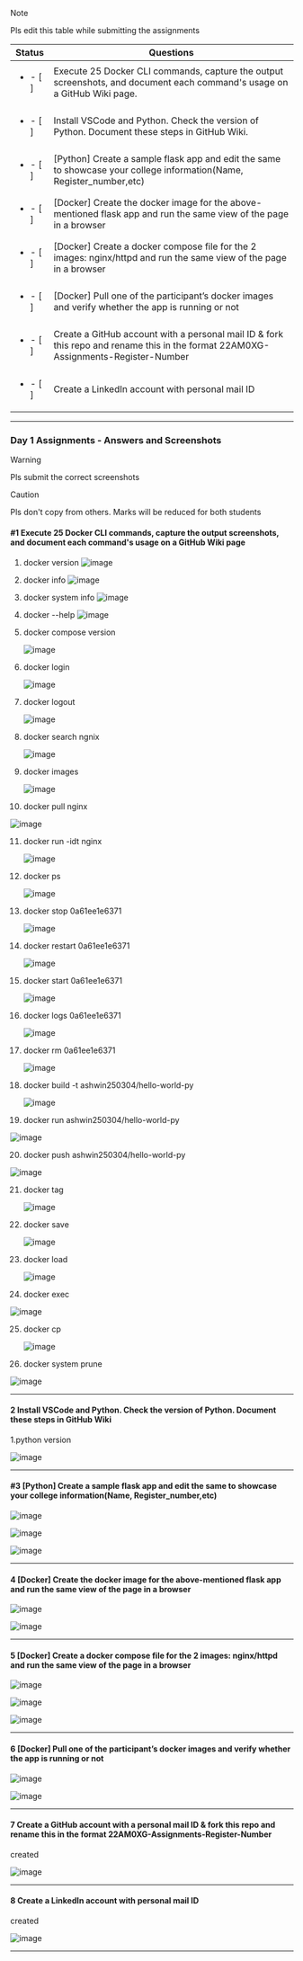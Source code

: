 
> [!NOTE]
> Pls edit this table while submitting the assignments

| Status         | Questions     | 
|----------------|---------------|
| <ul><li>- [ ] </li></ul> | Execute 25 Docker CLI commands, capture the output screenshots, and document each command's usage on a GitHub Wiki page. |
| <ul><li>- [ ] </li></ul> | Install VSCode and Python. Check the version of Python. Document these steps in GitHub Wiki. |
| <ul><li>- [ ] </li></ul> | [Python] Create a sample flask app and edit the same to showcase your college information(Name, Register_number,etc) |
| <ul><li>- [ ] </li></ul> | [Docker] Create the docker image for the above-mentioned flask app and run the same view of the page in a browser |
| <ul><li>- [ ] </li></ul> | [Docker] Create a docker compose file for the 2 images: nginx/httpd and run the same view of the page in a browser |
| <ul><li>- [ ] </li></ul> | [Docker] Pull one of the participant’s docker images and verify whether the app is running or not  |
| <ul><li>- [ ] </li></ul> | Create a GitHub account with a personal mail ID & fork this repo and rename this in the format 22AM0XG-Assignments-Register-Number  |
| <ul><li>- [ ] </li></ul> | Create a LinkedIn account with personal mail ID  |

***

### Day 1 Assignments - Answers and Screenshots

> [!WARNING]
> Pls submit the correct screenshots

> [!CAUTION]
> Pls don't copy from others. Marks will be reduced for both students

#### #1 Execute 25 Docker CLI commands, capture the output screenshots, and document each command's usage on a GitHub Wiki page
1. docker version
   ![image](https://github.com/user-attachments/assets/19919025-07ac-4476-8590-6e7269bb6bbf)

2. docker info
   ![image](https://github.com/user-attachments/assets/2c48bcd8-9080-4c73-bb65-d298c00b973e)

3. docker system info
   ![image](https://github.com/user-attachments/assets/e22d9980-9981-45cb-b30f-1e46bbb5d5d9)

4. docker --help
   ![image](https://github.com/user-attachments/assets/d058e530-510e-45c5-871f-06b076adaa31)

5. docker compose version
   
   ![image](https://github.com/user-attachments/assets/fbc910ab-72a2-41f3-a285-41151fb59a8e)

6. docker login
   
   ![image](https://github.com/user-attachments/assets/7de4f324-8028-4320-834e-5985293f17b2)

7. docker logout
 
   ![image](https://github.com/user-attachments/assets/d0d98d78-98ba-45fd-886e-4e21978cf220)

8. docker search ngnix

    ![image](https://github.com/user-attachments/assets/515f5b25-aa8e-4ff4-8aed-ccf1512b6c0f)

9. docker images

   ![image](https://github.com/user-attachments/assets/db0cdbcc-0a1a-445c-9c87-3df0c1dd6f36)

10. docker pull nginx

   ![image](https://github.com/user-attachments/assets/ef235e16-6eea-48e8-aa21-4332467b69a1)

11. docker run -idt nginx

    ![image](https://github.com/user-attachments/assets/87a9db33-44a3-46ba-a04d-be88a0e427a4)

12. docker ps

      ![image](https://github.com/user-attachments/assets/1cce1f01-881a-4f39-8513-ff86eebee34b)

13. docker stop 0a61ee1e6371

    ![image](https://github.com/user-attachments/assets/c705be3b-99ae-4392-9c98-800d19f06f8f)

14. docker restart 0a61ee1e6371
 
      ![image](https://github.com/user-attachments/assets/893ba9c4-0542-49a9-bb5d-d728e800d528)

15. docker start 0a61ee1e6371

       ![image](https://github.com/user-attachments/assets/160013f5-9b34-48e3-b9be-98e341a38c01)
       
16. docker logs 0a61ee1e6371
   
       ![image](https://github.com/user-attachments/assets/b61426ea-6a53-4a09-be9c-05777b752d55)
    
17. docker rm 0a61ee1e6371

      ![image](https://github.com/user-attachments/assets/88f95520-3209-47d4-9f90-db2a07da9357)

18. docker build -t ashwin250304/hello-world-py

      ![image](https://github.com/user-attachments/assets/b163842b-b1f1-4275-9e48-a2610feb5ea4)

19. docker run ashwin250304/hello-world-py

   ![image](https://github.com/user-attachments/assets/b7333b42-eaf1-4800-8770-7358a4438329)

20. docker push ashwin250304/hello-world-py

   ![image](https://github.com/user-attachments/assets/50c401a8-45bf-492c-bf99-1248bc357f42)

21. docker tag

      ![image](https://github.com/user-attachments/assets/e6a7a998-53fd-4200-9234-d6a787ea48a3)

22. docker save

      ![image](https://github.com/user-attachments/assets/7f1e8d5f-9c9f-4011-ae90-49f87fa219f0)

23. docker load

      ![image](https://github.com/user-attachments/assets/fc65b22a-6d99-421f-9a41-734350d2fdd7)

24. docker exec

   ![image](https://github.com/user-attachments/assets/72748a23-091d-42e3-a44d-0296fffebe75)

25. docker cp

    ![image](https://github.com/user-attachments/assets/38b0384c-e5c1-4c57-983d-623b90e0f978)

26. docker system prune

   ![image](https://github.com/user-attachments/assets/57812ba3-388b-4b58-8aad-154e7636e09b)


   


***

#### 2 Install VSCode and Python. Check the version of Python. Document these steps in GitHub Wiki

1.python version

   ![image](https://github.com/user-attachments/assets/ce7e08b9-af3f-485b-882c-d1595b567ad8)

      


***

#### #3 [Python] Create a sample flask app and edit the same to showcase your college information(Name, Register_number,etc)
   ![image](https://github.com/user-attachments/assets/bb558537-df8e-4d51-821c-8a109a7b85f9)

   ![image](https://github.com/user-attachments/assets/d7739ca7-ba6e-48c5-ae87-0203399d26c7)

   ![image](https://github.com/user-attachments/assets/f1b6068e-3319-4d4e-b7ec-679b767f4177)



***

#### 4 [Docker] Create the docker image for the above-mentioned flask app and run the same view of the page in a browser

   ![image](https://github.com/user-attachments/assets/06cc92e0-5b0a-4f2c-918b-66bd24227892)

   ![image](https://github.com/user-attachments/assets/038714e7-449b-4c1b-aa89-b3061d616e8c)

      


***

#### 5 [Docker] Create a docker compose file for the 2 images: nginx/httpd and run the same view of the page in a browser

   ![image](https://github.com/user-attachments/assets/f20ad2e6-23b3-4228-aece-f6830813df7d)
   
   ![image](https://github.com/user-attachments/assets/1ae26236-6949-4357-839f-c85f27c53831)

   ![image](https://github.com/user-attachments/assets/3930fa17-794c-4236-931d-bf30a09087a4)

***

#### 6 [Docker] Pull one of the participant’s docker images and verify whether the app is running or not

   ![image](https://github.com/user-attachments/assets/0b2f81a5-d848-4fe5-8405-039e5c672a3e)

   ![image](https://github.com/user-attachments/assets/9af774f6-47a8-432d-b779-1c1c9f4e826c)


***

#### 7 Create a GitHub account with a personal mail ID & fork this repo and rename this in the format 22AM0XG-Assignments-Register-Number

   created

   ![image](https://github.com/user-attachments/assets/df3387fc-67d0-42cb-8e20-f1f7eb7065a3)

   

***

#### 8 Create a LinkedIn account with personal mail ID

   created

   ![image](https://github.com/user-attachments/assets/7c05a5c3-d8e5-4c60-88c8-625dc7d5021b)


***
